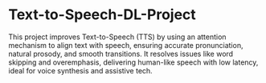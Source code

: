 # Text-to-Speech-DL-Project
This project improves Text-to-Speech (TTS) by using an attention mechanism to align text with speech, ensuring accurate pronunciation, natural prosody, and smooth transitions. It resolves issues like word skipping and overemphasis, delivering human-like speech with low latency, ideal for voice synthesis and assistive tech.

